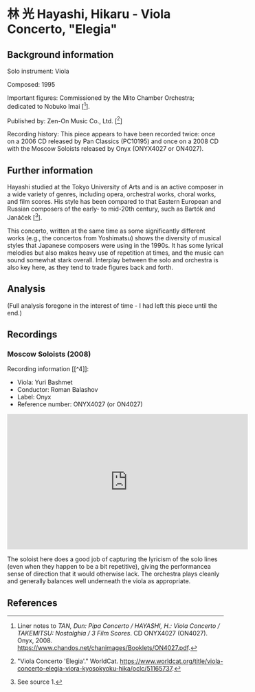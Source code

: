 # 林 光 Hayashi, Hikaru - Viola Concerto, "Elegia"

## Background information

Solo instrument: Viola

Composed: 1995

Important figures: Commissioned by the Mito Chamber Orchestra;
dedicated to Nobuko Imai \[[^1]\].

Published by: Zen-On Music Co., Ltd. \[[^2]\]

Recording history: This piece appears to have been recorded twice: once on
a 2006 CD released by Pan Classics (PC10195) and once on a 2008 CD with the
Moscow Soloists released by Onyx (ONYX4027 or ON4027).

## Further information

Hayashi studied at the Tokyo University of Arts and is an active composer
in a wide variety of genres, including opera, orchestral works, choral works,
and film scores.
His style has been compared to that Eastern European and Russian composers
of the early- to mid-20th century, such as Bartók and Janáček \[[^3]\].

This concerto, written at the same time as some significantly different works
(e.g., the concertos from Yoshimatsu) shows the diversity of musical styles
that Japanese composers were using in the 1990s.
It has some lyrical melodies but also makes heavy use of repetition at times,
and the music can sound somewhat stark overall.
Interplay between the solo and orchestra is also key here, as they tend to
trade figures back and forth.

## Analysis

(Full analysis foregone in the interest of time - I had left this piece until the end.)

## Recordings

### Moscow Soloists (2008)

Recording information \[[^4]\]:
- Viola: Yuri Bashmet
- Conductor: Roman Balashov
- Label: Onyx
- Reference number: ONYX4027 (or ON4027)

<iframe width="560" height="315" src="https://www.youtube.com/embed/yGqkzQON66E" frameborder="0" allow="accelerometer; autoplay; clipboard-write; encrypted-media; gyroscope; picture-in-picture" allowfullscreen></iframe>

The soloist here does a good job of capturing the lyricism of the solo lines
(even when they happen to be a bit repetitive), giving the performancea sense
of direction that it would otherwise lack.
The orchestra plays cleanly and generally balances well underneath the viola
as appropriate.

## References

[^1]: Liner notes to *TAN, Dun: Pipa Concerto / HAYASHI, H.: Viola Concerto / TAKEMITSU: Nostalghia / 3 Film Scores*. CD ONYX4027 (ON4027). Onyx, 2008. <https://www.chandos.net/chanimages/Booklets/ON4027.pdf>.

[^2]: "Viola Concerto 'Elegia'." WorldCat. <https://www.worldcat.org/title/viola-concerto-elegia-viora-kyosokyoku-hika/oclc/51165737>.

[^3]: See source 1.
